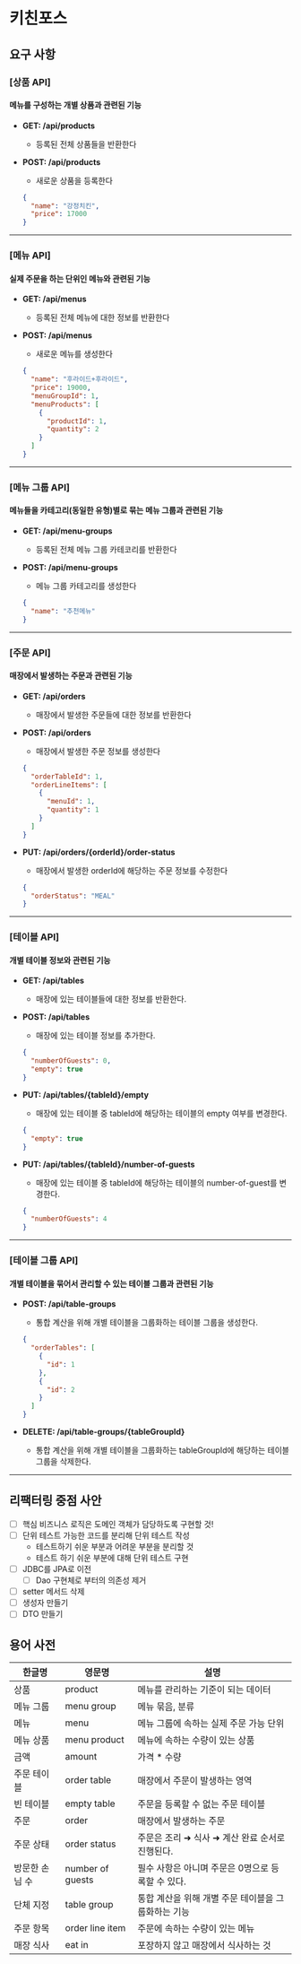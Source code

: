 # 키친포스

## 요구 사항
### [상품 API] 
#### 메뉴를 구성하는 개별 상품과 관련된 기능
- **GET: /api/products**
    - 등록된 전체 상품들을 반환한다

- **POST: /api/products**
    - 새로운 상품을 등록한다
    ```json
    {
      "name": "강정치킨",
      "price": 17000
    }
    ```
----
### [메뉴 API] 
#### 실제 주문을 하는 단위인 메뉴와 관련된 기능
- **GET: /api/menus**
    - 등록된 전체 메뉴에 대한 정보를 반환한다

- **POST: /api/menus**
    - 새로운 메뉴를 생성한다
    ```json
    {
      "name": "후라이드+후라이드",
      "price": 19000,
      "menuGroupId": 1,
      "menuProducts": [
        {
          "productId": 1,
          "quantity": 2
        }
      ]
    }
    ```
----
### [메뉴 그룹 API] 
#### 메뉴들을 카테고리(동일한 유형)별로 묶는 메뉴 그룹과 관련된 기능
- **GET: /api/menu-groups**
    - 등록된 전체 메뉴 그룹 카테코리를 반환한다

- **POST: /api/menu-groups**
    - 메뉴 그룹 카테고리를 생성한다
    ```json
    {
      "name": "추천메뉴"
    }
    ```
----
### [주문 API]
#### 매장에서 발생하는 주문과 관련된 기능
- **GET: /api/orders**
    - 매장에서 발생한 주문들에 대한 정보를 반환한다

- **POST: /api/orders**
    - 매장에서 발생한 주문 정보를 생성한다
    ```json
    {
      "orderTableId": 1,
      "orderLineItems": [
        {
          "menuId": 1,
          "quantity": 1
        }
      ]
    }
    ```

- **PUT: /api/orders/{orderId}/order-status**
    - 매장에서 발생한 orderId에 해당하는 주문 정보를 수정한다
    ```json
    {
      "orderStatus": "MEAL"
    }
    ```
----
### [테이블 API]
#### 개별 테이블 정보와 관련된 기능
- **GET: /api/tables**
    - 매장에 있는 테이블들에 대한 정보를 반환한다. 

- **POST: /api/tables**
    - 매장에 있는 테이블 정보를 추가한다. 
    ```json
    {
      "numberOfGuests": 0,
      "empty": true
    }
    ```

- **PUT: /api/tables/{tableId}/empty**
    - 매장에 있는 테이블 중 tableId에 해당하는 테이블의 empty 여부를 변경한다. 
    ```json
    {
      "empty": true
    }
    ```

- **PUT: /api/tables/{tableId}/number-of-guests**
    -  매장에 있는 테이블 중 tableId에 해당하는 테이블의 number-of-guest를 변경한다.
    ```json
    {
      "numberOfGuests": 4
    }
    ```
----
### [테이블 그룹 API]
#### 개별 테이블을 묶어서 관리할 수 있는 테이블 그룹과 관련된 기능
- **POST: /api/table-groups**
    - 통합 계산을 위해 개별 테이블을 그룹화하는 테이블 그룹을 생성한다. 
    ```json
    {
      "orderTables": [
        {
          "id": 1
        },
        {
          "id": 2
        }
      ]
    }
    ```

- **DELETE: /api/table-groups/{tableGroupId}**
    - 통합 계산을 위해 개별 테이블을 그룹화하는 tableGroupId에 해당하는 테이블 그룹을 삭제한다.
----

## 리팩터링 중점 사안
- [ ] 핵심 비즈니스 로직은 도메인 객체가 담당하도록 구현할 것!
- [ ] 단위 테스트 가능한 코드를 분리해 단위 테스트 작성
    - 테스트하기 쉬운 부분과 어려운 부분을 분리할 것
    - 테스트 하기 쉬운 부분에 대해 단위 테스트 구현
- [ ] JDBC를 JPA로 이전
    - [ ] Dao 구현체로 부터의 의존성 제거
- [ ] setter 메서드 삭제
- [ ] 생성자 만들기
- [ ] DTO 만들기

## 용어 사전

| 한글명 | 영문명 | 설명 |
| --- | --- | --- |
| 상품 | product | 메뉴를 관리하는 기준이 되는 데이터 |
| 메뉴 그룹 | menu group | 메뉴 묶음, 분류 |
| 메뉴 | menu | 메뉴 그룹에 속하는 실제 주문 가능 단위 |
| 메뉴 상품 | menu product | 메뉴에 속하는 수량이 있는 상품 |
| 금액 | amount | 가격 * 수량 |
| 주문 테이블 | order table | 매장에서 주문이 발생하는 영역 |
| 빈 테이블 | empty table | 주문을 등록할 수 없는 주문 테이블 |
| 주문 | order | 매장에서 발생하는 주문 |
| 주문 상태 | order status | 주문은 조리 ➜ 식사 ➜ 계산 완료 순서로 진행된다. |
| 방문한 손님 수 | number of guests | 필수 사항은 아니며 주문은 0명으로 등록할 수 있다. |
| 단체 지정 | table group | 통합 계산을 위해 개별 주문 테이블을 그룹화하는 기능 |
| 주문 항목 | order line item | 주문에 속하는 수량이 있는 메뉴 |
| 매장 식사 | eat in | 포장하지 않고 매장에서 식사하는 것 |
